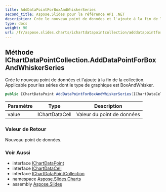 ```yaml
---  
title: AddDataPointForBoxAndWhiskerSeries
second_title: Aspose.Slides pour la référence API .NET  
description: Crée le nouveau point de données et l'ajoute à la fin de la collection. Applicable pour les séries dont le type de graphique est BoxAndWhisker.
type: docs  
weight: 90  
url: /fr/aspose.slides.charts/ichartdatapointcollection/adddatapointforboxandwhiskerseries/
---  
```


## Méthode IChartDataPointCollection.AddDataPointForBoxAndWhiskerSeries  

Crée le nouveau point de données et l'ajoute à la fin de la collection. Applicable pour les séries dont le type de graphique est BoxAndWhisker.  

```csharp  
public IChartDataPoint AddDataPointForBoxAndWhiskerSeries(IChartDataCell value)  
```  

| Paramètre | Type | Description |  
| --- | --- | --- |  
| value | IChartDataCell | Valeur du point de données |  

### Valeur de Retour  

Nouveau point de données.  

### Voir Aussi  

* interface [IChartDataPoint](../../ichartdatapoint)  
* interface [IChartDataCell](../../ichartdatacell)  
* interface [IChartDataPointCollection](../../ichartdatapointcollection)  
* namespace [Aspose.Slides.Charts](../../ichartdatapointcollection)  
* assembly [Aspose.Slides](../../../)  

<!-- NE PAS MODIFIER : généré par xmldocmd pour Aspose.Slides.dll -->  